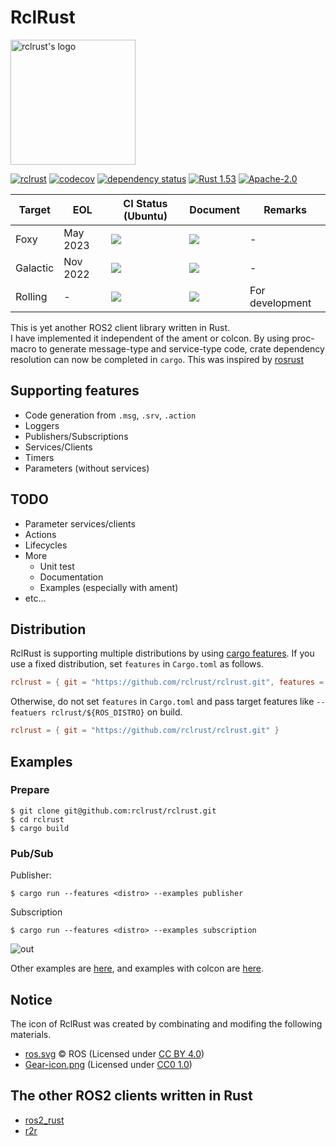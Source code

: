 # RclRust

<img src="https://user-images.githubusercontent.com/25898373/131146249-36f349ba-ce33-462d-89f8-40bfa1a9899f.png" width="200px" alt="rclrust's logo"/>

[![rclrust](https://img.shields.io/crates/v/rclrust.svg)](https://crates.io/crates/rclrust)
[![codecov](https://codecov.io/gh/rclrust/rclrust/branch/main/graph/badge.svg)](https://codecov.io/gh/rclrust/rclrust)
[![dependency status](https://deps.rs/repo/github/rclrust/rclrust/status.svg)](https://deps.rs/repo/github/rclrust/rclrust)
[![Rust 1.53](https://img.shields.io/badge/rust-1.53+-blue.svg)](https://blog.rust-lang.org/2021/06/17/Rust-1.53.0.html)
[![Apache-2.0](https://img.shields.io/github/license/rclrust/rclrust)](https://github.com/rclrust/rclrust/blob/main/LICENSE)

<table>
  <thead>
    <tr>
      <th>Target</th>
      <th>EOL</th>
      <th>CI Status (Ubuntu)</th>
      <th>Document</th>
      <th>Remarks</th>
    </tr>
  </thead>
  <tbody>
    <tr>
      <td>Foxy</td>
      <td>May 2023</td>
      <td><a href="https://github.com/rclrust/rclrust/actions/workflows/foxy.yaml" alt="Foxy CI status">
        <img src="https://github.com/rclrust/rclrust/actions/workflows/foxy.yaml/badge.svg?branch=main"/>
      </a></td>
      <td><a href="https://rclrust.github.io/rclrust/foxy/main/rclrust/index.html" alt="Foxy document">
        <img src="https://github.com/rclrust/rclrust/actions/workflows/doc.yaml/badge.svg"/>
      </a></td>
      <td>-</td>
    </tr>
    <tr>
      <td>Galactic</td>
      <td>Nov 2022</td>
      <td><a href="https://github.com/rclrust/rclrust/actions/workflows/galactic.yaml" alt="Galactic CI status">
        <img src="https://github.com/rclrust/rclrust/actions/workflows/galactic.yaml/badge.svg?branch=main"/>
      </a></td>
      <td><a href="https://rclrust.github.io/rclrust/galactic/main/rclrust/index.html" alt="Galactic document">
        <img src="https://github.com/rclrust/rclrust/actions/workflows/doc.yaml/badge.svg"/>
      </a></td>
      <td>-</td>
    </tr>
    <tr>
      <td>Rolling</td>
      <td>-</td>
      <td><a href="https://github.com/rclrust/rclrust/actions/workflows/rolling.yaml" alt="Rolling CI status">
        <img src="https://github.com/rclrust/rclrust/actions/workflows/rolling.yaml/badge.svg?branch=main"/>
      </a></td>
      <td><a href="https://rclrust.github.io/rclrust/rolling/main/rclrust/index.html" alt="Rolling document">
        <img src="https://github.com/rclrust/rclrust/actions/workflows/doc.yaml/badge.svg"/>
      </a></td>
      <td>For development</td>
    </tr>
  </tbody>
</table>

This is yet another ROS2 client library written in Rust.  
I have implemented it independent of the ament or colcon.
By using proc-macro to generate message-type and service-type code, crate dependency resolution can now be completed in `cargo`. This was inspired by [rosrust](https://github.com/adnanademovic/rosrust)

## Supporting features

- Code generation from `.msg`, `.srv`, `.action`
- Loggers
- Publishers/Subscriptions
- Services/Clients
- Timers
- Parameters (without services)

## TODO

- Parameter services/clients
- Actions
- Lifecycles
- More
  - Unit test
  - Documentation
  - Examples (especially with ament)
- etc...

## Distribution

RclRust is supporting multiple distributions by using [cargo features](https://doc.rust-lang.org/cargo/reference/features.html).
If you use a fixed distribution, set `features` in `Cargo.toml` as follows.

```toml
rclrust = { git = "https://github.com/rclrust/rclrust.git", features = ["foxy"] }
```

Otherwise, do not set `features` in `Cargo.toml` and pass target features like `--featuers rclrust/${ROS_DISTRO}` on build.

```toml
rclrust = { git = "https://github.com/rclrust/rclrust.git" }
```

## Examples

### Prepare

```sh-session
$ git clone git@github.com:rclrust/rclrust.git
$ cd rclrust
$ cargo build
```

### Pub/Sub

Publisher:

```sh-session
$ cargo run --features <distro> --examples publisher
```

Subscription

```sh-session
$ cargo run --features <distro> --examples subscription
```

![out](https://user-images.githubusercontent.com/25898373/128894819-f925b31f-d814-4046-a328-68bfe854d03b.gif)

Other examples are [here](https://github.com/rclrust/rclrust/tree/main/rclrust/examples), and examples with colcon are [here](https://github.com/rclrust/rclrust-examples).

## Notice

The icon of RclRust was created by combinating and modifing the following materials.

- [ros.svg](https://github.com/ros-infrastructure/artwork/blob/master/orgunits/ros.svg) © ROS (Licensed under [CC BY 4.0](https://creativecommons.org/licenses/by/4.0/))
- [Gear-icon.png](https://commons.wikimedia.org/wiki/File:Gear-icon.png) (Licensed under [CC0 1.0](https://creativecommons.org/publicdomain/zero/1.0/deed.en))

## The other ROS2 clients written in Rust

- [ros2_rust](https://github.com/ros2-rust/ros2_rust)
- [r2r](https://github.com/sequenceplanner/r2r)
